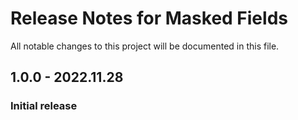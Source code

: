 # Release Notes for Masked Fields

All notable changes to this project will be documented in this file.

## 1.0.0 - 2022.11.28
### Initial release

